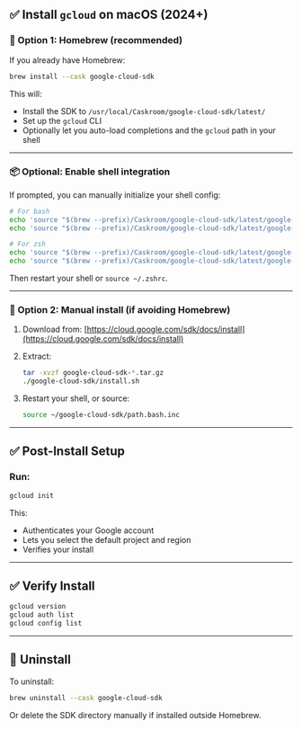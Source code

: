## ✅ Install `gcloud` on macOS (2024+)

### 🔧 Option 1: Homebrew (recommended)

If you already have Homebrew:

```bash
brew install --cask google-cloud-sdk
```

This will:

* Install the SDK to `/usr/local/Caskroom/google-cloud-sdk/latest/`
* Set up the `gcloud` CLI
* Optionally let you auto-load completions and the `gcloud` path in your shell

---

### 📦 Optional: Enable shell integration

If prompted, you can manually initialize your shell config:

```bash
# For bash
echo 'source "$(brew --prefix)/Caskroom/google-cloud-sdk/latest/google-cloud-sdk/path.bash.inc"' >> ~/.bash_profile
echo 'source "$(brew --prefix)/Caskroom/google-cloud-sdk/latest/google-cloud-sdk/completion.bash.inc"' >> ~/.bash_profile

# For zsh
echo 'source "$(brew --prefix)/Caskroom/google-cloud-sdk/latest/google-cloud-sdk/path.zsh.inc"' >> ~/.zshrc
echo 'source "$(brew --prefix)/Caskroom/google-cloud-sdk/latest/google-cloud-sdk/completion.zsh.inc"' >> ~/.zshrc
```

Then restart your shell or `source ~/.zshrc`.

---

### 🔧 Option 2: Manual install (if avoiding Homebrew)

1. Download from:
   [https://cloud.google.com/sdk/docs/install](https://cloud.google.com/sdk/docs/install)

2. Extract:

   ```bash
   tar -xvzf google-cloud-sdk-*.tar.gz
   ./google-cloud-sdk/install.sh
   ```

3. Restart your shell, or source:

   ```bash
   source ~/google-cloud-sdk/path.bash.inc
   ```

---

## ✅ Post-Install Setup

### Run:

```bash
gcloud init
```

This:

* Authenticates your Google account
* Lets you select the default project and region
* Verifies your install

---

## ✅ Verify Install

```bash
gcloud version
gcloud auth list
gcloud config list
```

---

## 🧼 Uninstall

To uninstall:

```bash
brew uninstall --cask google-cloud-sdk
```

Or delete the SDK directory manually if installed outside Homebrew.